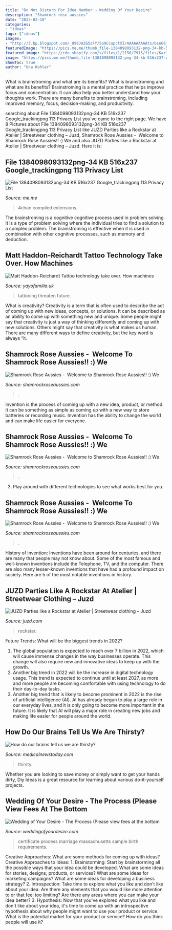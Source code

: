 ```yaml
---
title: "Do Not Disturb For Idea Number ~ Wedding Of Your Desire"
description: "Shamrock rose aussies"
date: "2023-02-10"
categories:
- "ideas"
tags: ["ideas"]
images:
- "http://3.bp.blogspot.com/_O96JA2G5zFY/So9CcapctXI/AAAAAAAAAts/bsoG6j-YPKA/s400/DSC_0469.jpg"
featuredImage: "https://pics.me.me/thumb_file-1384098093132-png-34-kb-516x237-google-tracking-png-1-13-privacy-list-lea69jxili-d9-11-10-13-sun-09-41-utc-6-51612136.png"
featured_image: "https://cdn.shopify.com/s/files/1/2156/7915/files/Karl_Marc_Portrait_480x480.jpg?v=1620327532"
image: "https://pics.me.me/thumb_file-1384098093132-png-34-kb-516x237-google-tracking-png-1-13-privacy-list-lea69jxili-d9-11-10-13-sun-09-41-utc-6-51612136.png"
ShowToc: true
author: "Una Kohler"
---
```



What is brainstroming and what are its benefits?
What is brainstroming and what are its benefits? Brainstroming is a mental practice that helps improve focus and concentration. It can also help you better understand how your thoughts work. There are many benefits to brainstroming, including improved memory, focus, decision-making, and productivity.

	

		
searching about File 1384098093132png-34 KB 516x237 Google_trackingpng 113 Privacy List you've came to the right page. We have 8 Pictures about File 1384098093132png-34 KB 516x237 Google_trackingpng 113 Privacy List like JUZD Parties like a Rockstar at Atelier | Streetwear clothing – Juzd, Shamrock Rose Aussies - ﻿﻿﻿ Welcome to Shamrock Rose Aussies!! :) We and also JUZD Parties like a Rockstar at Atelier | Streetwear clothing – Juzd. Here it is:
		
    
## File 1384098093132png-34 KB 516x237 Google_trackingpng 113 Privacy List

<img loading=lazy src="https://pics.me.me/thumb_file-1384098093132-png-34-kb-516x237-google-tracking-png-1-13-privacy-list-lea69jxili-d9-11-10-13-sun-09-41-utc-6-51612136.png" onerror="this.onerror=null;this.src='https://tse1.mm.bing.net/th?id=OIP.xCJ_4xJlD5ExacuggSv0JQAAAA&amp;pid=15.1';" alt="File 1384098093132png-34 KB 516x237 Google_trackingpng 113 Privacy List">

_Source: me.me_

>4chan compiled extensions. 

	

The brainstroming is a cognitive cognitive process used in problem solving. It is a type of problem solving where the individual tries to find a solution to a complex problem. The brainstroming is effective when it is used in combination with other cognitive processes, such as memory and deduction.

    
## Matt Haddon-Reichardt Tattoo Technology Take Over. How Machines

<img loading=lazy src="https://cdn.shopify.com/s/files/1/2156/7915/files/Karl_Marc_Portrait_480x480.jpg?v=1620327532" onerror="this.onerror=null;this.src='https://tse4.mm.bing.net/th?id=OIP.QpKbQjA8FTP8FU8JsAUzAwAAAA&amp;pid=15.1';" alt="Matt Haddon-Reichardt Tattoo technology take over. How machines">

_Source: yayofamilia.uk_

>tattooing threaten future. 

	

What is creativity?
Creativity is a term that is often used to describe the act of coming up with new ideas, concepts, or solutions. It can be described as an ability to come up with something new and unique. Some people might say that creativity is just a way of thinking differently and coming up with new solutions. Others might say that creativity is what makes us human. There are many different ways to define creativity, but the key word is always “it.

    
## Shamrock Rose Aussies - ﻿﻿﻿ Welcome To Shamrock Rose Aussies!! :) We

<img loading=lazy src="http://shamrockroseaussies.com/yahoo_site_admin/assets/images/DSC_0131.262172613_std.JPG" onerror="this.onerror=null;this.src='https://tse2.mm.bing.net/th?id=OIP.FA26ASpfj6MQy1hfWiuc9wHaE-&amp;pid=15.1';" alt="Shamrock Rose Aussies - ﻿﻿﻿ Welcome to Shamrock Rose Aussies!! :) We">

_Source: shamrockroseaussies.com_

>. 

	

Invention is the process of coming up with a new idea, product, or method. It can be something as simple as coming up with a new way to store batteries or recording music. Invention has the ability to change the world and can make life easier for everyone.

    
## Shamrock Rose Aussies - ﻿﻿﻿ Welcome To Shamrock Rose Aussies!! :) We

<img loading=lazy src="http://shamrockroseaussies.com/yahoo_site_admin/assets/images/DSC_0117.262170820_std.JPG" onerror="this.onerror=null;this.src='https://tse3.mm.bing.net/th?id=OIP.KZ-JkgxRUBLkEoUbWBnizQHaGK&amp;pid=15.1';" alt="Shamrock Rose Aussies - ﻿﻿﻿ Welcome to Shamrock Rose Aussies!! :) We">

_Source: shamrockroseaussies.com_

>. 

	

3. Play around with different technologies to see what works best for you. 

    
## Shamrock Rose Aussies - ﻿﻿﻿ Welcome To Shamrock Rose Aussies!! :) We

<img loading=lazy src="http://shamrockroseaussies.com/yahoo_site_admin/assets/images/DSC_0164.167210444_std.JPG" onerror="this.onerror=null;this.src='https://tse4.mm.bing.net/th?id=OIP.Vh8ftt7QJI6KYVOq9ehRywHaE-&amp;pid=15.1';" alt="Shamrock Rose Aussies - ﻿﻿﻿ Welcome to Shamrock Rose Aussies!! :) We">

_Source: shamrockroseaussies.com_

>. 

	

History of invention:
Inventions have been around for centuries, and there are many that people may not know about. Some of the most famous and well-known inventions include the Telephone, TV, and the computer. There are also many lesser-known inventions that have had a profound impact on society. Here are 5 of the most notable inventions in history.

    
## JUZD Parties Like A Rockstar At Atelier | Streetwear Clothing – Juzd

<img loading=lazy src="http://3.bp.blogspot.com/_O96JA2G5zFY/So9CcapctXI/AAAAAAAAAts/bsoG6j-YPKA/s400/DSC_0469.jpg" onerror="this.onerror=null;this.src='https://tse2.mm.bing.net/th?id=OIP.AKUmTW1WTYDFAUm6WA4XJwAAAA&amp;pid=15.1';" alt="JUZD Parties like a Rockstar at Atelier | Streetwear clothing – Juzd">

_Source: juzd.com_

>rockstar. 

	

Future Trends: What will be the biggest trends in 2022?
1. The global population is expected to reach over 7 billion in 2022, which will cause immense changes in the way businesses operate. This change will also require new and innovative ideas to keep up with the growth.
2. Another big trend in 2022 will be the increase in digital technology usage. This trend is expected to continue until at least 2027, as more and more people are becoming comfortable with using technology to do their day-to-day tasks.
3. Another big trend that is likely to become prominent in 2022 is the rise of artificial intelligence (AI). AI has already begun to play a large role in our everyday lives, and it is only going to become more important in the future. It is likely that AI will play a major role in creating new jobs and making life easier for people around the world.

    
## How Do Our Brains Tell Us We Are Thirsty?

<img loading=lazy src="https://post.medicalnewstoday.com/wp-content/uploads/sites/3/2020/02/321089_2200-800x1200.jpg" onerror="this.onerror=null;this.src='https://tse3.mm.bing.net/th?id=OIP.TBgcts7-aHXBKpViS_WBJwHaLH&amp;pid=15.1';" alt="How do our brains tell us we are thirsty?">

_Source: medicalnewstoday.com_

>thirsty. 

	

Whether you are looking to save money or simply want to get your hands dirty, Diy Ideas is a great resource for learning about various do-it-yourself projects.

    
## Wedding Of Your Desire - The Process ﻿(Please View Fees At The Bottom

<img loading=lazy src="http://weddingofyourdesire.com/yahoo_site_admin/assets/images/Red_Sox_Wedding_Certificate.297140242_std.JPG" onerror="this.onerror=null;this.src='https://tse1.mm.bing.net/th?id=OIP.DQguYGRXlCt8KiR4gfLxswHaJ3&amp;pid=15.1';" alt="Wedding of Your Desire - The Process ﻿(Please view fees at the bottom">

_Source: weddingofyourdesire.com_

>certificate process marriage massachusetts sample birth requirements. 

	

Creative Approaches: What are some methods for coming up with ideas?
Creative Approaches to Ideas: 1. Brainstorming: Start by brainstorming all the possible ways that your idea could be developed. What are some ideas for stories, designs, products, or services? What are some ideas for marketing campaigns? What are some ideas for developing a business strategy? 2. Introspection: Take time to explore what you like and don't like about your idea. Are there any elements that you would like more attention to or that feel too limiting? Are there any areas where you can make your idea better? 3. Hypothesis: Now that you've explored what you like and don't like about your idea, it's time to come up with an introspective hypothesis about why people might want to use your product or service. What is the potential market for your product or service? How do you think people will use it? 
